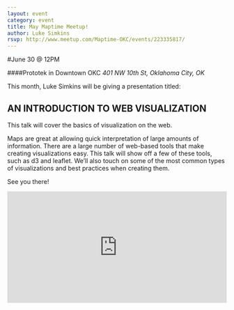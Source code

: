 ```yaml
---
layout: event
category: event
title: May Maptime Meetup!
author: Luke Simkins
rsvp: http://www.meetup.com/Maptime-OKC/events/223335817/
---
```


#June 30 @ 12PM

####Prototek in Downtown OKC
*401 NW 10th St, Oklahoma City, OK*

This month, Luke Simkins will be giving a presentation titled: 

## AN INTRODUCTION TO WEB VISUALIZATION

This talk will cover the basics of visualization on the web.

Maps are great at allowing quick interpretation of large amounts of information. There are a large number of web-based tools that make creating visualizations easy. This talk will show off a few of these tools, such as d3 and leaflet. We’ll also touch on some of the most common types of visualizations and best practices when creating them.

See you there!

<iframe width='100%' height='256px' frameBorder='0' src='https://a.tiles.mapbox.com/v4/flippmoke.m68hpfb7/attribution,zoompan,zoomwheel,geocoder,share.html?access_token=pk.eyJ1IjoiZmxpcHBtb2tlIiwiYSI6ImFESEYwY2MifQ.aZ12yMKEt5oGkvRLNnAIUw'></iframe>
